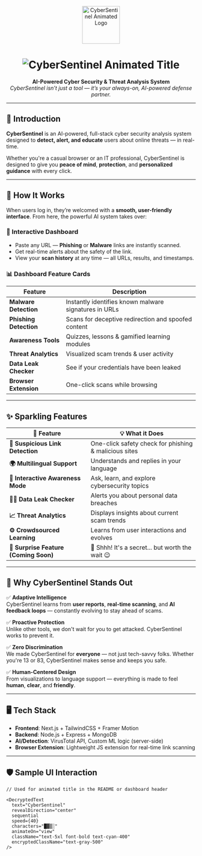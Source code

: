 <p align="center">
  <img src="https://drive.google.com/uc?export=view&id=1zgvxac82GMvWAJrZDoQCwQo0Cc2GRnDV" height="100" alt="CyberSentinel Animated Logo" />
</p>


<h1 align="center">
  <img src="https://yourdomain.com/animated-title.gif" alt="CyberSentinel Animated Title" />
</h1>

<p align="center">
  <b>AI-Powered Cyber Security & Threat Analysis System</b><br/>
  <i>CyberSentinel isn’t just a tool — it’s your always-on, AI-powered defense partner.</i>
</p>

---

## 🚀 Introduction

**CyberSentinel** is an AI-powered, full-stack cyber security analysis system designed to **detect, alert, and educate** users about online threats — in real-time.

Whether you're a casual browser or an IT professional, CyberSentinel is designed to give you **peace of mind**, **protection**, and **personalized guidance** with every click.

---

## 🧠 How It Works

When users log in, they’re welcomed with a **smooth, user-friendly interface**. From here, the powerful AI system takes over:

### 🔐 Interactive Dashboard

- Paste any URL — **Phishing** or **Malware** links are instantly scanned.
- Get real-time alerts about the safety of the link.
- View your **scan history** at any time — all URLs, results, and timestamps.

### 📊 Dashboard Feature Cards

| Feature | Description |
|--------|-------------|
| **Malware Detection** | Instantly identifies known malware signatures in URLs |
| **Phishing Detection** | Scans for deceptive redirection and spoofed content |
| **Awareness Tools** | Quizzes, lessons & gamified learning modules |
| **Threat Analytics** | Visualized scam trends & user activity |
| **Data Leak Checker** | See if your credentials have been leaked |
| **Browser Extension** | One-click scans while browsing |

---

## ✨ Sparkling Features

| 🌟 Feature | 💡 What it Does |
|-----------|----------------|
| **🚨 Suspicious Link Detection** | One-click safety check for phishing & malicious sites |
| **🌍 Multilingual Support** | Understands and replies in your language |
| **🧠 Interactive Awareness Mode** | Ask, learn, and explore cybersecurity topics |
| **🕵️‍♂️ Data Leak Checker** | Alerts you about personal data breaches |
| **📈 Threat Analytics** | Displays insights about current scam trends |
| **⚙️ Crowdsourced Learning** | Learns from user interactions and evolves |
| **🎁 Surprise Feature (Coming Soon)** | 🚧 Shhh! It's a secret... but worth the wait 😉 |

---

## 🤖 Why CyberSentinel Stands Out

✅ **Adaptive Intelligence**  
CyberSentinel learns from **user reports**, **real-time scanning**, and **AI feedback loops** — constantly evolving to stay ahead of scams.

✅ **Proactive Protection**  
Unlike other tools, we don't wait for you to get attacked. CyberSentinel works to prevent it.

✅ **Zero Discrimination**  
We made CyberSentinel for **everyone** — not just tech-savvy folks. Whether you're 13 or 83, CyberSentinel makes sense and keeps you safe.

✅ **Human-Centered Design**  
From visualizations to language support — everything is made to feel **human**, **clear**, and **friendly**.

---

## 🖥️ Tech Stack

- **Frontend**: Next.js + TailwindCSS + Framer Motion
- **Backend**: Node.js + Express + MongoDB
- **AI/Detection**: VirusTotal API, Custom ML logic (server-side)
- **Browser Extension**: Lightweight JS extension for real-time link scanning

---

## 🛡 Sample UI Interaction

```tsx
// Used for animated title in the README or dashboard header

<DecryptedText
  text="CyberSentinel"
  revealDirection="center"
  sequential
  speed={40}
  characters="█▓▒░"
  animateOn="view"
  className="text-5xl font-bold text-cyan-400"
  encryptedClassName="text-gray-500"
/>
